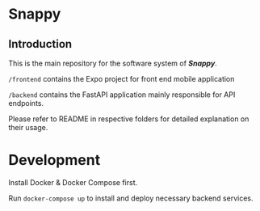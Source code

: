 # Snappy

## Introduction

This is the main repository for the software system of **_Snappy_**.

`/frontend` contains the Expo project for front end mobile application

`/backend` contains the FastAPI application mainly responsible for API endpoints.

Please refer to README in respective folders for detailed explanation on their usage.

# Development

Install Docker & Docker Compose first.

Run `docker-compose up` to install and deploy necessary backend services.
